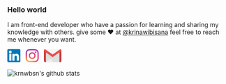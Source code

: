 ### Hello world

I am front-end developer who have a passion for learning and sharing my knowledge with others.
give some ♥ at [@krinawibisana](https://instagram.com/krinawibisana/) feel free to reach me whenever you want.

<p>
<a href="https://www.linkedin.com/in/krina-wibisana-292277a8/"><img height="30" src="https://github.com/krnwbsn/krnwbsn/blob/master/linkedin.png?raw=true"></a>&nbsp;&nbsp;
<a href="https://www.instagram.com/krinawibisana/"><img height="30" src="https://github.com/krnwbsn/krnwbsn/blob/master/instagram.png?raw=true"></a>&nbsp;&nbsp;
<a href="mailto:krinawibisana@gmail.com"><img height="30" src="https://github.com/krnwbsn/krnwbsn/blob/master/mail.png?raw=true"></a>
</p>

![krnwbsn's github stats](https://github-readme-stats.vercel.app/api?username=krnwbsn&hide=contribs,prs&show_icons=true&hide_border=true&title_color=000)
